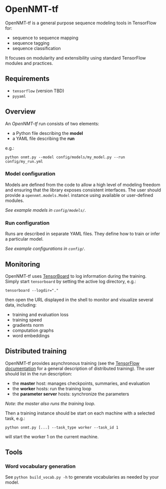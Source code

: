 # OpenNMT-tf

OpenNMT-tf is a general purpose sequence modeling tools in TensorFlow for:

* sequence to sequence mapping
* sequence tagging
* sequence classification

It focuses on modularity and extensibility using standard TensorFlow modules and practices.

## Requirements

* `tensorflow` (version TBD)
* `pyyaml`

## Overview

An *OpenNMT-tf* run consists of two elements:

* a Python file describing the **model**
* a YAML file describing the **run**

e.g.:

```
python onmt.py --model config/models/my_model.py --run config/my_run.yml
```

### Model configuration

Models are defined from the code to allow a high level of modeling freedom and ensuring that the library exposes consistent interfaces. The user should provide a `opennmt.models.Model` instance using available or user-defined modules.

*See example models in `config/models/`.*

### Run configuration

Runs are described in separate YAML files. They define how to train or infer a particular model.

*See example configurations in `config/`.*

## Monitoring

OpenNMT-tf uses [TensorBoard](https://github.com/tensorflow/tensorboard) to log information during the training. Simply start `tensorboard` by setting the active log directory, e.g.:

```
tensorboard --logdir="."
```

then open the URL displayed in the shell to monitor and visualize several data, including:

* training and evaluation loss
* training speed
* gradients norm
* computation graphs
* word embeddings

## Distributed training

OpenNMT-tf provides asynchronous training (see the [TensorFlow documentation](https://www.tensorflow.org/deploy/distributed) for a general description of distributed training). The user should list in the run description:

* the **master** host: manages checkpoints, summaries, and evaluation
* the **worker** hosts: run the training loop
* the **parameter server** hosts: synchronize the parameters

*Note: the master also runs the training loop.*

Then a training instance should be start on each machine with a selected task, e.g.:

```
python onmt.py [...] --task_type worker --task_id 1
```

will start the worker 1 on the current machine.

## Tools

### Word vocabulary generation

See `python build_vocab.py -h` to generate vocabularies as needed by your model.
